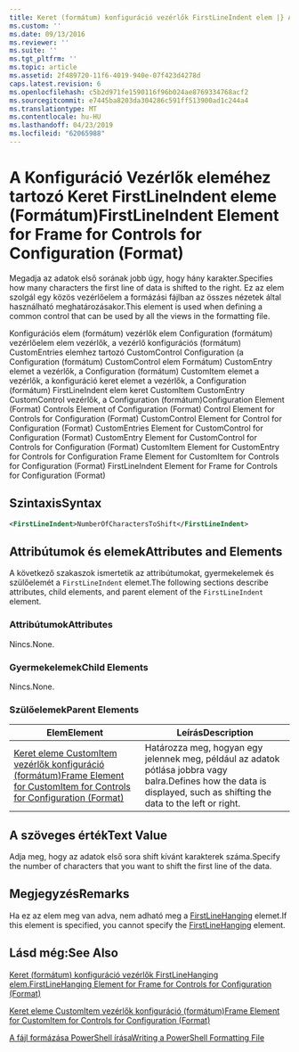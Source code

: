 ```yaml
---
title: Keret (formátum) konfiguráció vezérlők FirstLineIndent elem |} A Microsoft Docs
ms.custom: ''
ms.date: 09/13/2016
ms.reviewer: ''
ms.suite: ''
ms.tgt_pltfrm: ''
ms.topic: article
ms.assetid: 2f489720-11f6-4019-940e-07f423d4278d
caps.latest.revision: 6
ms.openlocfilehash: c5b2d971fe1590116f96b024ae8769334768acf2
ms.sourcegitcommit: e7445ba8203da304286c591ff513900ad1c244a4
ms.translationtype: MT
ms.contentlocale: hu-HU
ms.lasthandoff: 04/23/2019
ms.locfileid: "62065988"
---
```

# <a name="firstlineindent-element-for-frame-for-controls-for-configuration-format"></a><span data-ttu-id="bf619-102">A Konfiguráció Vezérlők eleméhez tartozó Keret FirstLineIndent eleme (Formátum)</span><span class="sxs-lookup"><span data-stu-id="bf619-102">FirstLineIndent Element for Frame for Controls for Configuration (Format)</span></span>

<span data-ttu-id="bf619-103">Megadja az adatok első sorának jobb úgy, hogy hány karakter.</span><span class="sxs-lookup"><span data-stu-id="bf619-103">Specifies how many characters the first line of data is shifted to the right.</span></span> <span data-ttu-id="bf619-104">Ez az elem szolgál egy közös vezérlőelem a formázási fájlban az összes nézetek által használható meghatározásakor.</span><span class="sxs-lookup"><span data-stu-id="bf619-104">This element is used when defining a common control that can be used by all the views in the formatting file.</span></span>

<span data-ttu-id="bf619-105">Konfigurációs elem (formátum) vezérlők elem Configuration (formátum) vezérlőelem elem vezérlők, a vezérlő konfigurációs (formátum) CustomEntries elemhez tartozó CustomControl Configuration (a Configuration (formátum) CustomControl elem Formátum) CustomEntry elemet a vezérlők, a Configuration (formátum) CustomItem elemet a vezérlők, a konfiguráció keret elemet a vezérlők, a Configuration (formátum) FirstLineIndent elem keret CustomItem CustomEntry CustomControl vezérlők, a Configuration (formátum)</span><span class="sxs-lookup"><span data-stu-id="bf619-105">Configuration Element (Format) Controls Element of Configuration (Format) Control Element for Controls for Configuration (Format) CustomControl Element for Control for Configuration (Format) CustomEntries Element for CustomControl for Configuration (Format) CustomEntry Element for CustomControl for Controls for Configuration (Format) CustomItem Element for CustomEntry for Controls for Configuration Frame Element for CustomItem for Controls for Configuration (Format) FirstLineIndent Element for Frame for Controls for Configuration (Format)</span></span>

## <a name="syntax"></a><span data-ttu-id="bf619-106">Szintaxis</span><span class="sxs-lookup"><span data-stu-id="bf619-106">Syntax</span></span>

```xml
<FirstLineIndent>NumberOfCharactersToShift</FirstLineIndent>
```

## <a name="attributes-and-elements"></a><span data-ttu-id="bf619-107">Attribútumok és elemek</span><span class="sxs-lookup"><span data-stu-id="bf619-107">Attributes and Elements</span></span>

<span data-ttu-id="bf619-108">A következő szakaszok ismertetik az attribútumokat, gyermekelemek és szülőelemét a `FirstLineIndent` elemet.</span><span class="sxs-lookup"><span data-stu-id="bf619-108">The following sections describe attributes, child elements, and parent element of the `FirstLineIndent` element.</span></span>

### <a name="attributes"></a><span data-ttu-id="bf619-109">Attribútumok</span><span class="sxs-lookup"><span data-stu-id="bf619-109">Attributes</span></span>

<span data-ttu-id="bf619-110">Nincs.</span><span class="sxs-lookup"><span data-stu-id="bf619-110">None.</span></span>

### <a name="child-elements"></a><span data-ttu-id="bf619-111">Gyermekelemek</span><span class="sxs-lookup"><span data-stu-id="bf619-111">Child Elements</span></span>

<span data-ttu-id="bf619-112">Nincs.</span><span class="sxs-lookup"><span data-stu-id="bf619-112">None.</span></span>

### <a name="parent-elements"></a><span data-ttu-id="bf619-113">Szülőelemek</span><span class="sxs-lookup"><span data-stu-id="bf619-113">Parent Elements</span></span>

|<span data-ttu-id="bf619-114">Elem</span><span class="sxs-lookup"><span data-stu-id="bf619-114">Element</span></span>|<span data-ttu-id="bf619-115">Leírás</span><span class="sxs-lookup"><span data-stu-id="bf619-115">Description</span></span>|
|-------------|-----------------|
|[<span data-ttu-id="bf619-116">Keret eleme CustomItem vezérlők konfiguráció (formátum)</span><span class="sxs-lookup"><span data-stu-id="bf619-116">Frame Element for CustomItem for Controls for Configuration (Format)</span></span>](./frame-element-for-customitem-for-controls-for-configuration-format.md)|<span data-ttu-id="bf619-117">Határozza meg, hogyan egy jelennek meg, például az adatok pótlása jobbra vagy balra.</span><span class="sxs-lookup"><span data-stu-id="bf619-117">Defines how the data is displayed, such as shifting the data to the left or right.</span></span>|

## <a name="text-value"></a><span data-ttu-id="bf619-118">A szöveges érték</span><span class="sxs-lookup"><span data-stu-id="bf619-118">Text Value</span></span>

<span data-ttu-id="bf619-119">Adja meg, hogy az adatok első sora shift kívánt karakterek száma.</span><span class="sxs-lookup"><span data-stu-id="bf619-119">Specify the number of characters that you want to shift the first line of the data.</span></span>

## <a name="remarks"></a><span data-ttu-id="bf619-120">Megjegyzés</span><span class="sxs-lookup"><span data-stu-id="bf619-120">Remarks</span></span>

<span data-ttu-id="bf619-121">Ha ez az elem meg van adva, nem adható meg a [FirstLineHanging](./firstlinehanging-element-for-frame-for-controls-for-configuration-format.md) elemet.</span><span class="sxs-lookup"><span data-stu-id="bf619-121">If this element is specified, you cannot specify the [FirstLineHanging](./firstlinehanging-element-for-frame-for-controls-for-configuration-format.md) element.</span></span>

## <a name="see-also"></a><span data-ttu-id="bf619-122">Lásd még:</span><span class="sxs-lookup"><span data-stu-id="bf619-122">See Also</span></span>

[<span data-ttu-id="bf619-123">Keret (formátum) konfiguráció vezérlők FirstLineHanging elem.</span><span class="sxs-lookup"><span data-stu-id="bf619-123">FirstLineHanging Element for Frame for Controls for Configuration (Format)</span></span>](./firstlinehanging-element-for-frame-for-controls-for-configuration-format.md)

[<span data-ttu-id="bf619-124">Keret eleme CustomItem vezérlők konfiguráció (formátum)</span><span class="sxs-lookup"><span data-stu-id="bf619-124">Frame Element for CustomItem for Controls for Configuration (Format)</span></span>](./frame-element-for-customitem-for-controls-for-configuration-format.md)

[<span data-ttu-id="bf619-125">A fájl formázása PowerShell írása</span><span class="sxs-lookup"><span data-stu-id="bf619-125">Writing a PowerShell Formatting File</span></span>](./writing-a-powershell-formatting-file.md)
